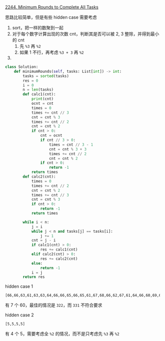 





[2244. Minimum Rounds to Complete All Tasks](https://leetcode.cn/problems/minimum-rounds-to-complete-all-tasks/)

思路比较简单，但是有些 hidden case 需要考虑

1. sort，把一样的数聚到一起
2. 对于每个数字计算出现的次数 cnt，判断其是否可以被 2, 3 整除，并得到最小的 cnt
   1. 先 `%3` 再 `%2` 
   2. 如果 1 不行，再考虑 `%3 + 3` 再 `%2`
3. 

```python
class Solution:
    def minimumRounds(self, tasks: List[int]) -> int:
        tasks = sorted(tasks)
        res = 0
        i = 0
        n = len(tasks)
        def calc1(cnt):
            print(cnt)
            ocnt = cnt
            times = 0
            times += cnt // 3
            cnt = cnt % 3
            times += cnt // 2
            cnt = cnt % 2
            if cnt > 0:
                cnt = ocnt
                if cnt // 3 > 0:
                    times = cnt // 3 - 1
                    cnt = cnt % 3 + 3
                    times += cnt // 2
                    cnt = cnt % 2
                if cnt > 0:
                    return -1
            return times
        def calc2(cnt):
            times = 0
            times += cnt // 2
            cnt = cnt % 2
            times += cnt // 3
            cnt = cnt % 3
            if cnt > 0:
                return -1
            return times

        while i < n:
            j = i
            while j < n and tasks[j] == tasks[i]:
                j += 1
            cnt = j - i
            if calc1(cnt) > 0:
                res += calc1(cnt)
            elif calc2(cnt) > 0:
                res += calc2(cnt)
            else: 
                return -1
            i = j
        return res
```



hidden case 1

```
[66,66,63,61,63,63,64,66,66,65,66,65,61,67,68,66,62,67,61,64,66,60,69,66,65,68,63,60,67,62,68,60,66,64,60,60,60,62,66,64,63,65,60,69,63,68,68,69,68,61]
```

有 7 个 60，最佳的情况是 `322`，而 `331` 不符合要求



hidden case 2

```
[5,5,5,5]
```

有 4 个 5，需要考虑全 `%2` 的情况，而不是只考虑先 `%3` 再 `%2`